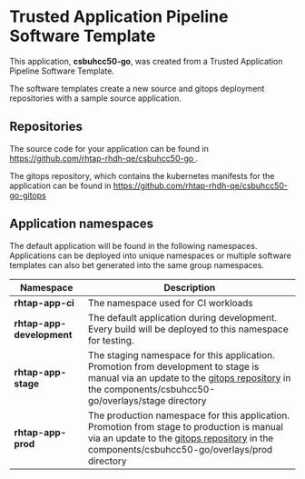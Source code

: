 # Trusted Application Pipeline Software Template

This application, **csbuhcc50-go**, was created from a Trusted Application Pipeline Software Template.

The software templates create a new source and gitops deployment repositories with a sample source application. 

## Repositories

The source code for your application can be found in [https://github.com/rhtap-rhdh-qe/csbuhcc50-go ](https://github.com/rhtap-rhdh-qe/csbuhcc50-go ).
 
The gitops repository, which contains the kubernetes manifests for the application can be found in 
[https://github.com/rhtap-rhdh-qe/csbuhcc50-go-gitops ](https://github.com/rhtap-rhdh-qe/csbuhcc50-go-gitops ) 

## Application namespaces 

The default application will be found in the following namespaces. Applications can be deployed into unique namespaces or multiple software templates can also bet generated into the same group namespaces.  

|  Namespace   |  Description   |  
| -------- | -------- |
| **rhtap-app-ci** | The namespace used for CI workloads |
| **rhtap-app-development** | The default application during development. Every build will be deployed to this namespace for testing. |
| **rhtap-app-stage** | The staging namespace for this application. Promotion from development to stage is manual via an update to the [gitops repository](https://github.com/rhtap-rhdh-qe/csbuhcc50-go-gitops ) in the components/csbuhcc50-go/overlays/stage directory |
| **rhtap-app-prod** | The production namespace for this application. Promotion from stage to production is manual via an update to the [gitops repository](https://github.com/rhtap-rhdh-qe/csbuhcc50-go-gitops ) in the components/csbuhcc50-go/overlays/prod directory |